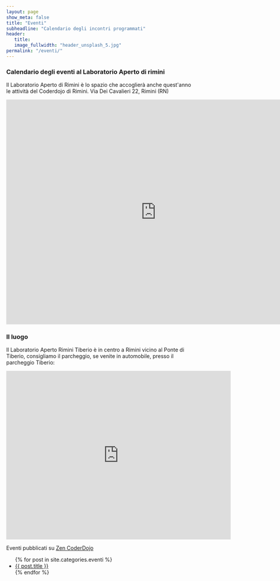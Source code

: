 ```yaml
---
layout: page
show_meta: false
title: "Eventi"
subheadline: "Calendario degli incontri programmati"
header:
   title:
   image_fullwidth: "header_unsplash_5.jpg"
permalink: "/eventi/"
---
```


### Calendario degli eventi al Laboratorio Aperto di rimini

Il Laboratorio Aperto di Rimini è lo spazio che accoglierà anche quest'anno le attività del Coderdojo di Rimini. Via Dei Cavalieri 22, Rimini (RN)

<iframe src="https://calendar.google.com/calendar/embed?src=laboratorioapertoriminitiberio%40gmail.com&ctz=Europe%2FRome" style="border: 0" width="800" height="600" frameborder="0" scrolling="no"></iframe>

### Il luogo

Il Laboratorio Aperto Rimini Tiberio è in centro a Rimini vicino al Ponte di Tiberio, consigliamo il parcheggio, se venite in automobile, presso il parcheggio Tiberio:

<iframe src="https://www.google.com/maps/embed?pb=!1m18!1m12!1m3!1d2866.959361511206!2d12.564301251683695!3d44.06354777900686!2m3!1f0!2f0!3f0!3m2!1i1024!2i768!4f13.1!3m3!1m2!1s0x132cc336cd47bf51%3A0xe581edc948251a2e!2sLaboratorio+Aperto+Rimini+Tiberio!5e0!3m2!1sen!2sit!4v1537536736653" width="600" height="450" frameborder="0" style="border:0" allowfullscreen></iframe>

Eventi pubblicati su [Zen CoderDojo](https://zen.coderdojo.com/dojos/it/rimini-province-of-rimini/rimini "Evento CoderDojoRimini")


<ul>
  {% for post in site.categories.eventi %}
<li><a href="{{ site.url }}{{ site.baseurl }}{{ post.url }}">{{ post.title }}</a></li>
  {% endfor %}
</ul>
